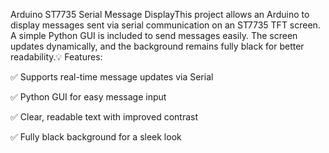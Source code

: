 
Arduino ST7735 Serial Message DisplayThis project allows an Arduino to display messages sent via serial communication on an ST7735 TFT screen. A simple Python GUI is included to send messages easily. The screen updates dynamically, and the background remains fully black for better readability.💡 Features:


✅ Supports real-time message updates via Serial


✅ Python GUI for easy message input


✅ Clear, readable text with improved contrast


✅ Fully black background for a sleek look


